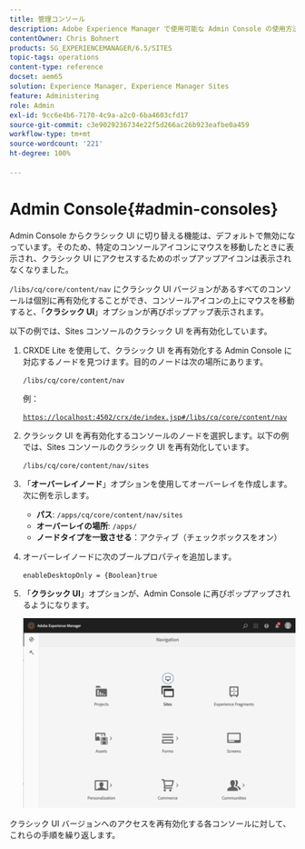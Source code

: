 ```yaml
---
title: 管理コンソール
description: Adobe Experience Manager で使用可能な Admin Console の使用方法について説明します。
contentOwner: Chris Bohnert
products: SG_EXPERIENCEMANAGER/6.5/SITES
topic-tags: operations
content-type: reference
docset: aem65
solution: Experience Manager, Experience Manager Sites
feature: Administering
role: Admin
exl-id: 9cc6e4b6-7170-4c9a-a2c0-6ba4603cfd17
source-git-commit: c3e9029236734e22f5d266ac26b923eafbe0a459
workflow-type: tm+mt
source-wordcount: '221'
ht-degree: 100%

---
```


# Admin Console{#admin-consoles}

Admin Console からクラシック UI に切り替える機能は、デフォルトで無効になっています。そのため、特定のコンソールアイコンにマウスを移動したときに表示され、クラシック UI にアクセスするためのポップアップアイコンは表示されなくなりました。

`/libs/cq/core/content/nav` にクラシック UI バージョンがあるすべてのコンソールは個別に再有効化することができ、コンソールアイコンの上にマウスを移動すると、「**クラシック UI**」オプションが再びポップアップ表示されます。

以下の例では、Sites コンソールのクラシック UI を再有効化しています。

1. CRXDE Lite を使用して、クラシック UI を再有効化する Admin Console に対応するノードを見つけます。目的のノードは次の場所にあります。

   `/libs/cq/core/content/nav`

   例：

   [`https://localhost:4502/crx/de/index.jsp#/libs/cq/core/content/nav`](https://localhost:4502/crx/de/index.jsp#/libs/cq/core/content/nav)

1. クラシック UI を再有効化するコンソールのノードを選択します。以下の例では、Sites コンソールのクラシック UI を再有効化しています。

   `/libs/cq/core/content/nav/sites`

1. 「**オーバーレイノード**」オプションを使用してオーバーレイを作成します。次に例を示します。

   * **パス**: `/apps/cq/core/content/nav/sites`
   * **オーバーレイの場所**: `/apps/`
   * **ノードタイプを一致させる**：アクティブ（チェックボックスをオン）

1. オーバーレイノードに次のブールプロパティを追加します。

   `enableDesktopOnly = {Boolean}true`

1. 「**クラシック UI**」オプションが、Admin Console に再びポップアップされるようになります。

   ![クラシック UI ポップオーバーオプション](assets/syui-01-2019-02-27-15-16-55.png)

クラシック UI バージョンへのアクセスを再有効化する各コンソールに対して、これらの手順を繰り返します。
